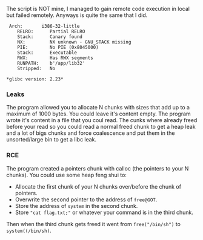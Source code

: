 The script is NOT mine, I managed to gain remote code execution in local but failed remotely. Anyways is quite the same that I did.

```
 Arch:       i386-32-little
    RELRO:      Partial RELRO
    Stack:      Canary found
    NX:         NX unknown - GNU_STACK missing
    PIE:        No PIE (0x8045000)
    Stack:      Executable
    RWX:        Has RWX segments
    RUNPATH:    b'/app/lib32'
    Stripped:   No
```

`*glibc version: 2.23*`


### Leaks 
The program allowed you to allocate N chunks with sizes that add up to a maximum of 1000 bytes. You could leave it's content empty. The program wrote it's content in a file that you coul read. The cunks where already freed before your read so you could read a normal freed chunk to get a heap leak and a lot of bigs chunks and force coalescence and put them in the unsorted/large bin to get a libc leak.

### RCE
The program created a pointers chunk with calloc (the pointers to your N chunks). You could use some heap feng shui to:
- Allocate the first chunk of your N chunks over/before the chunk of pointers.
- Overwrite the second pointer to the address of `free@GOT`.
- Store the address of `system` in the second chunk.
- Store `"cat flag.txt;"` or whatever your command is in the third chunk.

Then when the third chunk gets freed it went from `free("/bin/sh")` to `system((/bin/sh)`.
